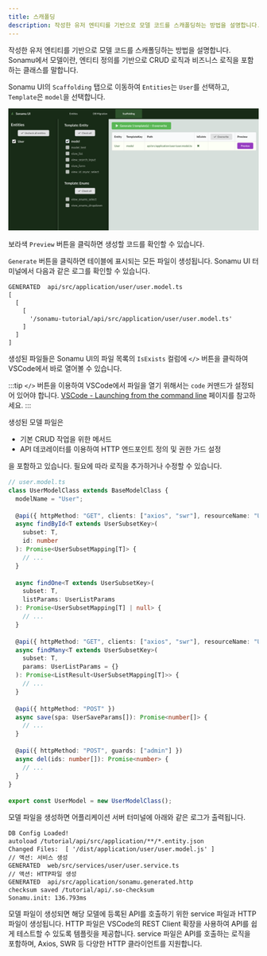 ```yaml
---
title: 스캐폴딩
description: 작성한 유저 엔티티를 기반으로 모델 코드를 스캐폴딩하는 방법을 설명합니다.
---
```


작성한 유저 엔티티를 기반으로 모델 코드를 스캐폴딩하는 방법을 설명합니다. Sonamu에서 모델이란, 엔티티 정의를 기반으로 CRUD 로직과 비즈니스 로직을 포함하는 클래스를 말합니다.

Sonamu UI의 `Scaffolding` 탭으로 이동하여 `Entities`는 `User`를 선택하고, `Template`은 `model`을 선택합니다.

![Scaffolding](./image/scaffolding/user-model.png)

보라색 `Preview` 버튼을 클릭하면 생성할 코드를 확인할 수 있습니다.

`Generate` 버튼을 클릭하면 테이블에 표시되는 모든 파일이 생성됩니다. Sonamu UI 터미널에서 다음과 같은 로그를 확인할 수 있습니다.

```shell
GENERATED  api/src/application/user/user.model.ts
[
  [
    [
      '/sonamu-tutorial/api/src/application/user/user.model.ts'
    ]
  ]
]
```

생성된 파일들은 Sonamu UI의 파일 목록의 `IsExists` 컬럼에 `</>` 버튼을 클릭하여 VSCode에서 바로 열어볼 수 있습니다.

:::tip
`</>` 버튼을 이용하여 VSCode에서 파일을 열기 위해서는 `code` 커맨드가 설정되어 있어야 합니다. [VSCode - Launching from the command line](https://code.visualstudio.com/docs/setup/mac#_launching-from-the-command-line) 페이지를 참고하세요.
:::

생성된 모델 파일은

- 기본 CRUD 작업을 위한 메서드
- API 데코레이터를 이용하여 HTTP 엔드포인트 정의 및 권한 가드 설정

을 포함하고 있습니다. 필요에 따라 로직을 추가하거나 수정할 수 있습니다.

```typescript
// user.model.ts
class UserModelClass extends BaseModelClass {
  modelName = "User";

  @api({ httpMethod: "GET", clients: ["axios", "swr"], resourceName: "User" })
  async findById<T extends UserSubsetKey>(
    subset: T,
    id: number
  ): Promise<UserSubsetMapping[T]> {
    // ...
  }

  async findOne<T extends UserSubsetKey>(
    subset: T,
    listParams: UserListParams
  ): Promise<UserSubsetMapping[T] | null> {
    // ...
  }

  @api({ httpMethod: "GET", clients: ["axios", "swr"], resourceName: "Users" })
  async findMany<T extends UserSubsetKey>(
    subset: T,
    params: UserListParams = {}
  ): Promise<ListResult<UserSubsetMapping[T]>> {
    // ...
  }

  @api({ httpMethod: "POST" })
  async save(spa: UserSaveParams[]): Promise<number[]> {
    // ...
  }

  @api({ httpMethod: "POST", guards: ["admin"] })
  async del(ids: number[]): Promise<number> {
    // ...
  }
}

export const UserModel = new UserModelClass();
```

모델 파일을 생성하면 어플리케이션 서버 터미널에 아래와 같은 로그가 출력됩니다.

```shell
DB Config Loaded!
autoload /tutorial/api/src/application/**/*.entity.json
Changed Files:  [ '/dist/application/user/user.model.js' ]
// 액션: 서비스 생성
GENERATED  web/src/services/user/user.service.ts
// 액션: HTTP파일 생성
GENERATED  api/src/application/sonamu.generated.http
checksum saved /tutorial/api/.so-checksum
Sonamu.init: 136.793ms
```

모델 파일이 생성되면 해당 모델에 등록된 API를 호출하기 위한 service 파일과 HTTP 파일이 생성됩니다. HTTP 파일은 VSCode의 REST Client 확장을 사용하여 API를 쉽게 테스트할 수 있도록 템플릿을 제공합니다. service 파일은 API를 호출하는 로직을 포함하며, Axios, SWR 등 다양한 HTTP 클라이언트를 지원합니다.
